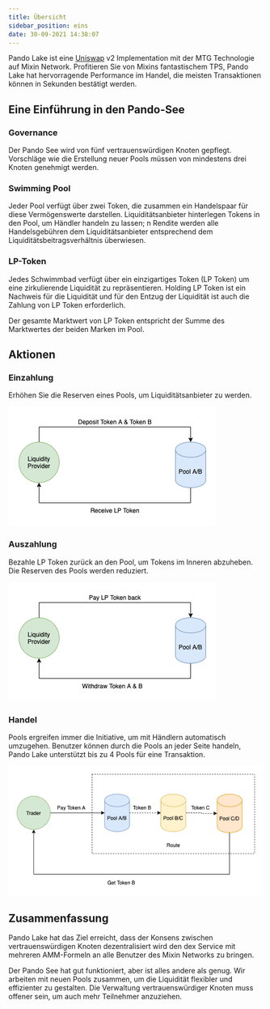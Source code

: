 ```yaml
---
title: Übersicht
sidebar_position: eins
date: 30-09-2021 14:38:07
---
```


Pando Lake ist eine [Uniswap](https://uniswap.org) v2 Implementation mit der MTG Technologie auf Mixin Network. Profitieren Sie von Mixins fantastischem TPS, Pando Lake hat hervorragende Performance im Handel, die meisten Transaktionen können in Sekunden bestätigt werden.

## Eine Einführung in den Pando-See

### Governance

Der Pando See wird von fünf vertrauenswürdigen Knoten gepflegt. Vorschläge wie die Erstellung neuer Pools müssen von mindestens drei Knoten genehmigt werden.

### Swimming Pool

Jeder Pool verfügt über zwei Token, die zusammen ein Handelspaar für diese Vermögenswerte darstellen. Liquiditätsanbieter hinterlegen Tokens in den Pool, um Händler handeln zu lassen; n Rendite werden alle Handelsgebühren dem Liquiditätsanbieter entsprechend dem Liquiditätsbeitragsverhältnis überwiesen.

### LP-Token

Jedes Schwimmbad verfügt über ein einzigartiges Token (LP Token) um eine zirkulierende Liquidität zu repräsentieren. Holding LP Token ist ein Nachweis für die Liquidität und für den Entzug der Liquidität ist auch die Zahlung von LP Token erforderlich.

Der gesamte Marktwert von LP Token entspricht der Summe des Marktwertes der beiden Marken im Pool.

## Aktionen

### Einzahlung

Erhöhen Sie die Reserven eines Pools, um Liquiditätsanbieter zu werden.

![einzahlungsaktion](assets/pando_lake_deposit_action.png)

### Auszahlung

Bezahle LP Token zurück an den Pool, um Tokens im Inneren abzuheben. Die Reserven des Pools werden reduziert.

![aktion zurückziehen](assets/pando_lake_withdraw_action.png)

### Handel

Pools ergreifen immer die Initiative, um mit Händlern automatisch umzugehen. Benutzer können durch die Pools an jeder Seite handeln, Pando Lake unterstützt bis zu 4 Pools für eine Transaktion.

![handelsaktion](assets/pando_lake_trade_action.png)

## Zusammenfassung

Pando Lake hat das Ziel erreicht, dass der Konsens zwischen vertrauenswürdigen Knoten dezentralisiert wird den dex Service mit mehreren AMM-Formeln an alle Benutzer des Mixin Networks zu bringen.

Der Pando See hat gut funktioniert, aber ist alles andere als genug. Wir arbeiten mit neuen Pools zusammen, um die Liquidität flexibler und effizienter zu gestalten. Die Verwaltung vertrauenswürdiger Knoten muss offener sein, um auch mehr Teilnehmer anzuziehen.


